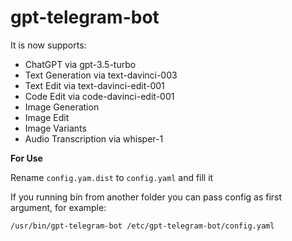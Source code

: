 # gpt-telegram-bot

It is now supports:
- ChatGPT via gpt-3.5-turbo
- Text Generation via text-davinci-003
- Text Edit via text-davinci-edit-001
- Code Edit via code-davinci-edit-001
- Image Generation
- Image Edit
- Image Variants
- Audio Transcription via whisper-1

**For Use**

Rename `config.yam.dist` to `config.yaml` and fill it

If you running bin from another folder you can pass config as first argument, for example:
```
/usr/bin/gpt-telegram-bot /etc/gpt-telegram-bot/config.yaml
```